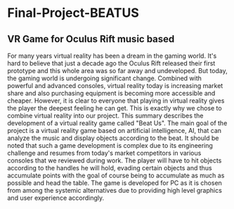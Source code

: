# Final-Project-BEATUS
## VR Game for Oculus Rift music based
For many years virtual reality has been a dream in the gaming world.
It's hard to believe that just a decade ago the Oculus Rift released their first prototype and
this whole area was so far away and undeveloped.
But today, the gaming world is undergoing significant change.
Combined with powerful and advanced consoles, virtual reality today is increasing market
share and also purchasing equipment is becoming more accessible and cheaper.
However, it is clear to everyone that playing in virtual reality gives the player the deepest
feeling he can get.
This is exactly why we chose to combine virtual reality into our project.
This summary describes the development of a virtual reality game called "Beat Us".
The main goal of the project is a virtual reality game based on artificial intelligence, AI, that
can analyze the music and display objects according to the beat.
It should be noted that such a game development is complex due to its engineering
challenge and resumes from today's market competitors in various consoles that we
reviewed during work.
The player will have to hit objects according to the handles he will hold, evading certain
objects and thus accumulate points with the goal of course being to accumulate as much as
possible and head the table.
The game is developed for PC as it is chosen from among the systemic alternatives due to
providing high level graphics and user experience accordingly.

